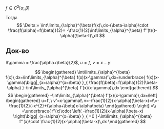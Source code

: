 $f \in C^{2}[\alpha, \beta]$

Тогда 
$$
\Delta:= \int\limits_{\alpha}^{\beta}f(x)\,dx-(\beta-\alpha)\cdot \frac{f(\alpha)+f(\beta)}{2}= -\frac{1}{2}\int\limits_{\alpha}^{\beta} f''(t)(t-\alpha)(\beta-t)\,dt
$$
## Док-во

$\gamma = \frac{\alpha+\beta}{2}$, $u=f,\ v=x-\gamma$

$$
\begin{gathered}
\int\limits_{\alpha}^{\beta} f(x)\,dx=\int\limits_{\alpha}^{\beta} f(x)(x-\gamma)'\,dx=\underbrace{ f(x)(x-\gamma)\bigg|_{x=\alpha}^{x=\beta} }_{ \frac{f(\beta)+f(\alpha)}{2}(\beta-\alpha) }-\int\limits_{\alpha}^{\beta} f'(x)(x-\gamma)\,dx
\end{gathered}
$$
$$
\begin{gathered}
-\int\limits_{\alpha}^{\beta} f'(x)(x-\gamma)\,dx=\left[ \begin{gathered}
u=f',\ v'=x-\gamma\\
v=-\frac{1}{2}(x-\alpha)(\beta-x)=\\=-\frac{1}{2}(-x^{2}+(\alpha+\beta)x-\alpha\beta)
\end{gathered} \right] =\\
=\underbrace{ f'(x)\cdot \left( -\frac{1}{2}(x-\alpha)(\beta-x) \right)\bigg|_{x=\alpha}^{x=\beta} }_{ =0 }-\int\limits_{\alpha}^{\beta} f''(x)\cdot \frac{1}{2}(x-\alpha)(\beta-x)\,dx
\end{gathered}
$$

